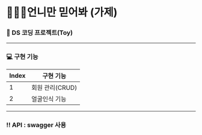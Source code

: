# 👱🏻‍♀️언니만 믿어봐 (가제)
### 🐻 DS 코딩 프로젝트(Toy)
-----
### 💻 구현 기능
| Index | 구현 기능 |
| --- | --- | 
| 1 | 회원 관리(CRUD) | 
| 2 | 얼굴인식 기능| 

----
### ‼️ API : swagger 사용
